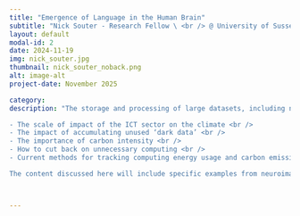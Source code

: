 ```yaml
---
title: "Emergence of Language in the Human Brain"
subtitle: "Nick Souter - Research Fellow \ <br /> @ University of Sussex "
layout: default
modal-id: 2
date: 2024-11-19
img: nick_souter.jpg
thumbnail: nick_souter_noback.png
alt: image-alt
project-date: November 2025

category:
description: "The storage and processing of large datasets, including neuroimaging data, uses energy, and therefore has a carbon footprint. This session will focus on how computing leads to carbon emissions, and what can be done to reduce your personal research computing footprint. Specifically, context will be provided on: <br />

- The scale of impact of the ICT sector on the climate <br />
- The impact of accumulating unused ‘dark data’ <br />
- The importance of carbon intensity <br />
- How to cut back on unnecessary computing <br />
- Current methods for tracking computing energy usage and carbon emissions <br />

The content discussed here will include specific examples from neuroimaging research, including how one can reduce the carbon footprint of preprocessing in fMRIPrep, and the effect of fMRI software choice on energy usage. The messages and approaches discussed here will also apply to any discipline requiring the processing of large amounts of data, beyond neuroimaging alone."



---
```




